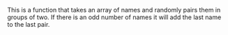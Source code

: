 This is a function that takes an array of names and randomly pairs them in groups of two. If there is an odd number of names it will add  the last name to the last pair.
